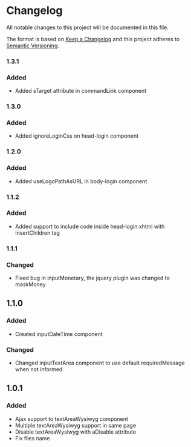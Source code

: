 # Changelog
All notable changes to this project will be documented in this file.

The format is based on [Keep a Changelog](http://keepachangelog.com/en/1.0.0/)
and this project adheres to [Semantic Versioning](http://semver.org/spec/v2.0.0.html).

### 1.3.1
### Added
- Added sTarget attribute in commandLink component

### 1.3.0
### Added
- Added ignoreLoginCss on head-login component

### 1.2.0
### Added
- Added useLogoPathAsURL in body-login component

### 1.1.2
### Added
- Added support to include code inside head-login.xhtml with insertChildren tag

### 1.1.1
### Changed
- Fixed bug in inputMonetary, the jquery plugin was changed to maskMoney

## 1.1.0
### Added
- Created inputDateTime component
### Changed
- Changed inputTextArea component to use default requiredMessage when not informed 

## 1.0.1
### Added 
- Ajax support to textAreaWysiwyg component
- Multiple textAreaWysiwyg support in same page
- Disable textAreaWysiwyg with aDisable attribute
- Fix files name